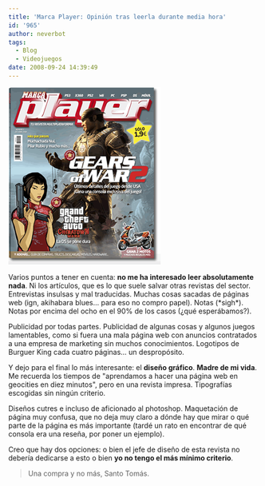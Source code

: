 ```yaml
---
title: 'Marca Player: Opinión tras leerla durante media hora'
id: '965'
author: neverbot
tags:
  - Blog
  - Videojuegos
date: 2008-09-24 14:39:49
---
```


![Marcaplayer #1](./marca-player-opinion-tras-leerla-durante-media-hora/marcaplayer_num1.gif "Marcaplayer #1")

Varios puntos a tener en cuenta: **no me ha interesado leer absolutamente nada**. Ni los artículos, que es lo que suele salvar otras revistas del sector. Entrevistas insulsas y mal traducidas. Muchas cosas sacadas de páginas web (ign, akihabara blues... para eso no compro papel). Notas (\*sigh\*). Notas por encima del ocho en el 90% de los casos (¿qué esperábamos?).

Publicidad por todas partes. Publicidad de algunas cosas y algunos juegos lamentables, como si fuera una mala página web con anuncios contratados a una empresa de marketing sin muchos conocimientos. Logotipos de Burguer King cada cuatro páginas... un despropósito.

Y dejo para el final lo más interesante: el **diseño gráfico**. **Madre de mi vida**. Me recuerda los tiempos de "aprendamos a hacer una página web en geocities en diez minutos", pero en una revista impresa. Tipografías escogidas sin ningún criterio.

Diseños cutres e incluso de aficionado al photoshop. Maquetación de página muy confusa, que no deja muy claro a dónde hay que mirar o qué parte de la página es más importante (tardé un rato en encontrar de qué consola era una reseña, por poner un ejemplo).

Creo que hay dos opciones: o bien el jefe de diseño de esta revista no debería dedicarse a esto o bien **yo no tengo el más mínimo criterio**.

> Una compra y no más, Santo Tomás.